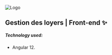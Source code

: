 ![Logo](https://www.dreamjob.ma/wp-content/uploads/2019/12/Attawfiq-Micro-Finance-Emploi-Recrutement.png)

## Gestion des loyers | Front-end ✨

##### Technology used:

- Angular 12.



